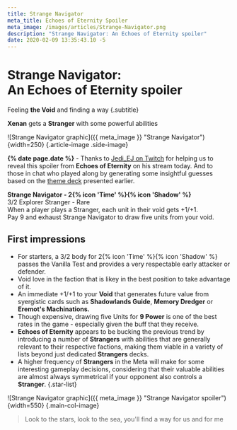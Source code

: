```yaml
---
title: Strange Navigator
meta_title: Echoes of Eternity Spoiler
meta_image: /images/articles/Strange-Navigator.png
description: "Strange Navigator: An Echoes of Eternity spoiler"
date: 2020-02-09 13:35:43.10 -5
---
```

# Strange Navigator: <br/>An Echoes of Eternity spoiler

Feeling **the Void** and finding a way {.subtitle}

**Xenan** gets a **Stranger** with some powerful abilities

![Strange Navigator graphic]({{ meta_image }} "Strange Navigator"){width=250} {.article-image .side-image}

**{% date page.date %}** -  Thanks to [Jedi_EJ on Twitch](https://www.twitch.tv/videos/549374235?t=01h29m30s) for helping us to reveal this spoiler from **Echoes of Eternity** on his stream today. And to those in chat who played along by generating some insightful guesses based on the [theme deck](EoE-Spoiler.html) presented earlier.

**Strange Navigator - 2{% icon 'Time' %}{% icon 'Shadow' %}**  
3/2 Explorer Stranger - Rare  
When a player plays a Stranger, each unit in their void gets +1/+1.  
Pay 9 and exhaust Strange Navigator to draw five units from your void.  

## First impressions

* For starters, a 3/2 body for 2{% icon 'Time' %}{% icon 'Shadow' %} passes the Vanilla Test and provides a very  respectable early attacker or defender.
* Void love in the faction that is likey in the best position to take advantage of it.
* An immediate +1/+1 to your **Void** that generates future value from syergistic cards such as **Shadowlands Guide**, **Memory Dredger** or **Eremot's Machinations.** 
* Though expensive, drawing five Units for **9 Power** is one of the best rates in the game - especially given the buff that they receive.
* **Echoes of Eternity** appears to be bucking the previous trend by introducing a number of **Strangers** with abilities that are generally relevant to their respective factions, making them viable in a variety of lists beyond just dedicated **Strangers** decks.
* A higher frequency of **Strangers** in the Meta will make for  some interesting gameplay decisions, considering that their valuable abilities are almost always symmetrical if your opponent also controls a **Stranger**.
{.star-list}

![Strange Navigator graphic]({{ meta_image }} "Strange Navigator spoiler"){width=550} {.main-col-image}

> Look to the stars, look to the sea, you'll find a way for us and for me